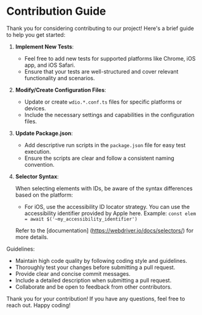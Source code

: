 # Contribution Guide

Thank you for considering contributing to our project! Here's a brief guide to help you get started:

1. **Implement New Tests**:
   - Feel free to add new tests for supported platforms like Chrome, iOS app, and iOS Safari.
   - Ensure that your tests are well-structured and cover relevant functionality and scenarios.

2. **Modify/Create Configuration Files**:
   - Update or create `wdio.*.conf.ts` files for specific platforms or devices.
   - Include the necessary settings and capabilities in the configuration files.

3. **Update Package.json**:
   - Add descriptive run scripts in the `package.json` file for easy test execution.
   - Ensure the scripts are clear and follow a consistent naming convention.
4. **Selector Syntax**:

    When selecting elements with IDs, be aware of the syntax differences based on the platform:
    - For iOS, use the accessibility ID locator strategy. You can use the accessibility identifier provided by Apple here. Example: `const elem = await $('~my_accessibility_identifier')`

     Refer to the [documentation] (https://webdriver.io/docs/selectors/) for more details.

Guidelines:
- Maintain high code quality by following coding style and guidelines.
- Thoroughly test your changes before submitting a pull request.
- Provide clear and concise commit messages.
- Include a detailed description when submitting a pull request.
- Collaborate and be open to feedback from other contributors.

Thank you for your contribution! If you have any questions, feel free to reach out. 
Happy coding!